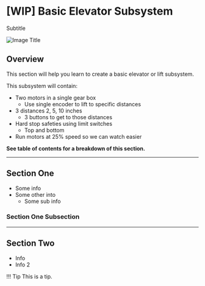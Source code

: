 # [WIP] Basic Elevator Subsystem
<!-- This page was contributed by:  -->

Subtitle

<!-- Add a page image to make it pretty! -->
![Image Title](imageURL)

## Overview

This section will help you learn to create a basic elevator or lift subsystem.

This subsystem will contain:

- Two motors in a single gear box
  - Use single encoder to lift to specific distances
- 3 distances 2, 5, 10 inches
  - 3 buttons to get to those distances
- Hard stop safeties using limit switches
  - Top and bottom
- Run motors at 25% speed so we can watch easier

**See table of contents for a breakdown of this section.**

***

## Section One

- Some info
- Some other into
    - Some sub info

### Section One Subsection

***

## Section Two

- Info
- Info 2

!!! Tip
    This is a tip.
